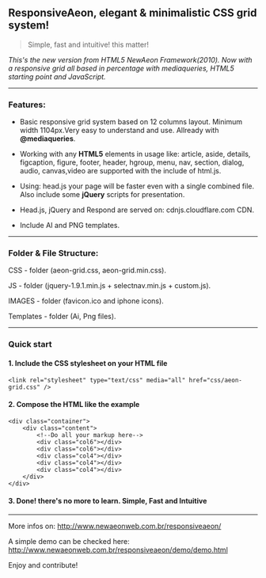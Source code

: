 ## ResponsiveAeon, elegant & minimalistic CSS grid system!

> Simple, fast and intuitive! this matter!

_This's the new version from HTML5 NewAeon Framework(2010). Now with a responsive grid all based in percentage with mediaqueries, HTML5 starting point and JavaScript._

---

### Features: 

* Basic responsive grid system based on 12 columns layout.
Minimum width 1104px.Very easy to understand and use. Allready with **@mediaqueries**.

* Working with any **HTML5** elements in usage like: article, aside, details, figcaption, figure, footer, header, hgroup, menu, nav, section, dialog, audio, canvas,video are supported with the include of html.js.

* Using: head.js your page will be faster even with a single combined file. Also include some **jQuery** scripts for presentation.

* Head.js, jQuery and Respond are served on: cdnjs.cloudflare.com CDN.

* Include AI and PNG templates.

---

### Folder & File Structure:

CSS - folder (aeon-grid.css, aeon-grid.min.css).

JS - folder (jquery-1.9.1.min.js + selectnav.min.js + custom.js).

IMAGES - folder (favicon.ico and iphone icons).

Templates - folder (Ai, Png files).

---

### Quick start

#### 1. Include the **CSS** stylesheet on your **HTML** file

	<link rel="stylesheet" type="text/css" media="all" href="css/aeon-grid.css" />

#### 2. Compose the HTML like the example

	<div class="container">
	    <div class="content">
	    	<!--Do all your markup here-->
	        <div class="col6"></div>
	        <div class="col6"></div>
	        <div class="col4"></div>
	        <div class="col4"></div>
	        <div class="col4"></div>
	    </div>
	</div>

#### 3. Done! there's no more to learn. Simple, Fast and Intuitive

---

More infos on: http://www.newaeonweb.com.br/responsiveaeon/

A simple demo can be checked here: http://www.newaeonweb.com.br/responsiveaeon/demo/demo.html

Enjoy and contribute!



